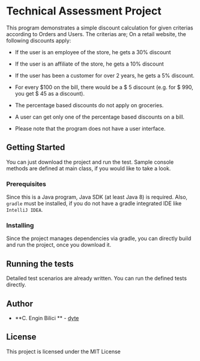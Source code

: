 # Technical Assessment Project

This program demonstrates a simple discount calculation for given criterias according to Orders and Users. 
 The criterias are;
 On a retail website, the following discounts apply: 
-  If the user is an employee of the store, he gets a 30% discount 
-  If the user is an affiliate of the store, he gets a 10% discount 
-  If the user has been a customer for over 2 years, he gets a 5% discount. 
-  For every $100 on the bill, there would be a $ 5 discount (e.g. for $ 990, you get $ 45 as a discount). 
-  The percentage based discounts do not apply on groceries. 
-  A user can get only one of the percentage based discounts on a bill. 

- Please note that the program does not have a user interface.

## Getting Started

You can just download the project and run the test. Sample console methods are defined at main class, if you would like to take a look.

### Prerequisites

Since this is a Java program, Java SDK (at least Java 8) is required. Also, `gradle` must be installed, if you do not have a gradle integrated IDE like `IntelliJ IDEA`.


### Installing

Since the project manages dependencies via gradle, you can directly build and run the project, once you download it.

## Running the tests

Detailed test scenarios are already written. You can run the defined tests directly.


## Author

* **C. Engin Bilici ** - [dyte](https://github.com/dyte)

## License

This project is licensed under the MIT License
